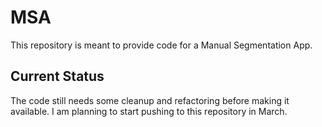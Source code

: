 # MSA #
This repository is meant to provide code for a Manual Segmentation App.

## Current Status ##
The code still needs some cleanup and refactoring before making it available. I am planning to start pushing to this repository in March.

